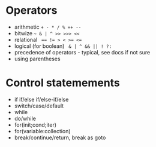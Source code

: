 # Operators

* arithmetic ```+ - * / % ++ --```
* bitwize ```~ & | ^ >> >>> <<```
* relational ``` == != > < >= <=```
* logical (for boolean) ``` & | ^ && || ! ?:```
* precedence of operators - typical, see docs if not sure
* using parentheses

# Control statemements

* if if/else if/else-if/else
* switch/case/default
* while
* do/while
* for(init;cond;iter)
* for(variable:collection)
* break/continue/return, break as goto

